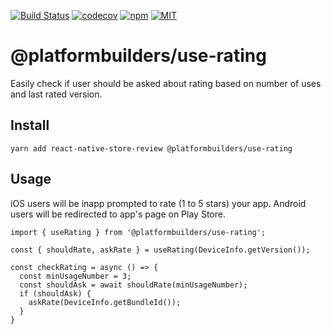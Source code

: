 [![Build Status][check-badge]][workflows]
[![codecov][codecov]](https://codecov.io/gh/platformbuilders/use-rating)
[![npm][npm-badge]][npm]
[![MIT][license-badge]][license]

[npm-badge]: https://img.shields.io/npm/v/@platformbuilders/use-rating.svg
[npm]: https://www.npmjs.com/package/@platformbuilders/use-rating
[license-badge]: https://img.shields.io/dub/l/vibe-d.svg
[license]: https://raw.githubusercontent.com/platformbuilders/use-rating/master/LICENSE.md
[workflows]: https://github.com/platformbuilders/use-rating/actions
[check-badge]: https://github.com/platformbuilders/use-rating/workflows/check/badge.svg
[codecov]: https://codecov.io/gh/platformbuilders/use-rating/branch/master/graph/badge.svg

# @platformbuilders/use-rating

Easily check if user should be asked about rating based on number of uses and last rated version.

## Install

```
yarn add react-native-store-review @platformbuilders/use-rating
```

## Usage

iOS users will be inapp prompted to rate (1 to 5 stars) your app. Android users will be redirected to app's page on Play Store.

```
import { useRating } from '@platformbuilders/use-rating';

const { shouldRate, askRate } = useRating(DeviceInfo.getVersion());

const checkRating = async () => {
  const minUsageNumber = 3;
  const shouldAsk = await shouldRate(minUsageNumber);
  if (shouldAsk) {
    askRate(DeviceInfo.getBundleId());
  }
}
```
